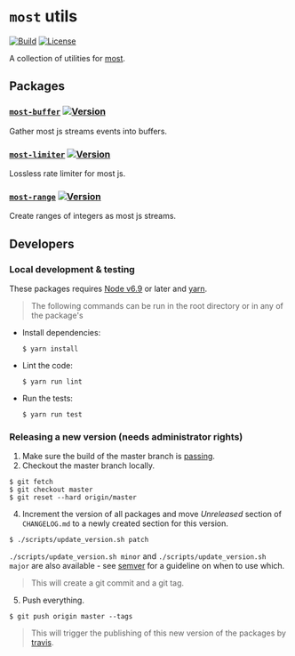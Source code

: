 # `most` utils #

[![Build](https://img.shields.io/travis/craft-ai/most-utils/master.svg?style=flat-square)](https://travis-ci.org/craft-ai/most-utils) [![License](https://img.shields.io/badge/license-BSD--3--Clause-42358A.svg?style=flat-square)](https://github.com/craft-ai/most-utils/blob/master/LICENSE)

A collection of utilities for [most](https://github.com/cujojs/most).

## Packages ##

### [`most-buffer`](./packages/most-buffer) [![Version](https://img.shields.io/npm/v/most-buffer.svg?style=flat-square)](https://npmjs.org/package/most-buffer) ###

Gather most js streams events into buffers.

### [`most-limiter`](./packages/most-limiter) [![Version](https://img.shields.io/npm/v/most-limiter.svg?style=flat-square)](https://npmjs.org/package/most-limiter) ###

Lossless rate limiter for most js.


### [`most-range`](./packages/most-range) [![Version](https://img.shields.io/npm/v/most-range.svg?style=flat-square)](https://npmjs.org/package/most-range) ###

Create ranges of integers as most js streams.

## Developers ##

### Local development & testing ###

These packages requires [Node v6.9](https://nodejs.org/en/download/) or later and [yarn](https://yarnpkg.com/en/docs/install).

> The following commands can be run in the root directory or in any of the package's

- Install dependencies:
  ```console
  $ yarn install
  ```
- Lint the code:
  ```console
  $ yarn run lint
  ```
- Run the tests:
  ```console
  $ yarn run test
  ```

### Releasing a new version (needs administrator rights) ###

1. Make sure the build of the master branch is [passing](https://travis-ci.org/craft-ai/most-utils).
2. Checkout the master branch locally.

  ```console
  $ git fetch
  $ git checkout master
  $ git reset --hard origin/master
  ```
4. Increment the version of all packages and move _Unreleased_ section
   of `CHANGELOG.md` to a newly created section for this version.

  ```console
  $ ./scripts/update_version.sh patch
  ```

  `./scripts/update_version.sh minor` and `./scripts/update_version.sh major` are
  also available - see [semver](http://semver.org) for a guideline on when to
  use which.

  > This will create a git commit and a git tag.

5. Push everything.

  ```console
  $ git push origin master --tags
  ```

  > This will trigger the publishing of this new version of the packages by [travis](https://travis-ci.org/craft-ai/most-utils).
